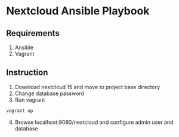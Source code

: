 # Nextcloud Ansible Playbook

## Requirements

1. Ansible
2. Vagrant

## Instruction

1. Download nextcloud 15 and move to project base directory
2. Change database password
3. Run vagrant
  ```bash
  vagrant up
  ```
4. Browse localhost:8080/nextcloud and configure admin user and database
